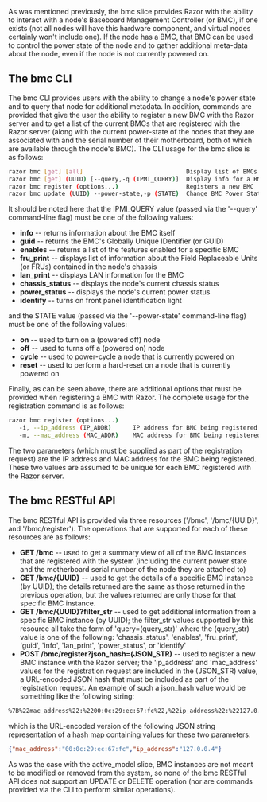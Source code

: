 As was mentioned previously, the bmc slice provides Razor with the ability to interact with a node's  Baseboard Management Controller (or BMC), if one exists (not all nodes will have this hardware component, and virtual nodes certainly won't include one).  If the node has a BMC, that BMC can be used to control the power state of the node and to gather additional meta-data about the node, even if the node is not currently powered on.

## The bmc CLI

The bmc CLI provides users with the ability to change a node's power state and to query that node for additional metadata.  In addition, commands are provided that give the user the ability to register a new BMC with the Razor server and to get a list of the current BMCs that are registered with the Razor server (along with the current power-state of the nodes that they are associated with and the serial number of their motherboard, both of which are available through the node's BMC).  The CLI usage for the bmc slice is as follows:
```bash
razor bmc [get] [all]                             Display list of BMCs
razor bmc [get] (UUID) [--query,-q (IPMI_QUERY)]  Display info for a BMC
razor bmc register (options...)                   Registers a new BMC
razor bmc update (UUID) --power-state,-p (STATE)  Change BMC Power State
```
It should be noted here that the IPMI_QUERY value (passed via the '--query' command-line flag) must be one of the following values:

* **info** -- returns information about the BMC itself
* **guid** -- returns the BMC's Globally Unique IDentifier (or GUID)
* **enables** -- returns a list of the features enabled for a specific BMC
* **fru_print** -- displays list of information about the Field Replaceable Units (or FRUs) contained in the node's chassis
* **lan_print** -- displays LAN information for the BMC
* **chassis_status** -- displays the node's current chassis status
* **power_status** -- displays the node's current power status
* **identify** -- turns on front panel identification light

and the STATE value (passed via the '--power-state' command-line flag) must be one of the following values:

* **on** -- used to turn on a (powered off) node
* **off** -- used to turns off a (powered on) node
* **cycle** -- used to power-cycle a node that is currently powered on
* **reset** -- used to perform a hard-reset on a node that is currently powered on

Finally, as can be seen above, there are additional options that must be provided when registering a BMC with Razor.  The complete usage for the registration command is as follows:
```bash
razor bmc register (options...)
   -i, --ip_address (IP_ADDR)      IP address for BMC being registered
   -m, --mac_address (MAC_ADDR)    MAC address for BMC being registered
```
The two parameters (which must be supplied as part of the registration request) are the IP address and MAC address for the BMC being registered.  These two values are assumed to be unique for each BMC registered with the Razor server.

## The bmc RESTful API

The bmc RESTful API is provided via three resources ('/bmc', '/bmc/{UUID}', and '/bmc/register').  The operations that are supported for each of these resources are as follows:

* **GET /bmc** -- used to get a summary view of all of the BMC instances that are registered with the system (including the current power state and the motherboard serial number of the node they are attached to)
* **GET /bmc/{UUID}** -- used to get the details of a specific BMC instance (by UUID); the details returned are the same as those returned in the previous operation, but the values returned are only those for that specific BMC instance.
* **GET /bmc/{UUID}?filter_str** -- used to get additional information from a specific BMC instance (by UUID); the filter_str values supported by this resource all take the form of 'query=(query_str)' where the (query_str) value is one of the following:  'chassis_status', 'enables', 'fru_print', 'guid', 'info', 'lan_print', 'power_status', or 'identify'
* **POST /bmc/register?json_hash=(JSON_STR)** -- used to register a new BMC instance with the Razor server; the 'ip_address' and 'mac_address' values for the registration request are included in the (JSON_STR) value, a URL-encoded JSON hash that must be included as part of the registration request.  An example of such a json_hash value would be something like the following string:
```html
%7B%22mac_address%22:%2200:0c:29:ec:67:fc%22,%22ip_address%22:%22127.0.0.4%22%7D
```
which is the URL-encoded version of the following JSON string representation of a hash map containing values for these two parameters:
```json
{"mac_address":"00:0c:29:ec:67:fc","ip_address":"127.0.0.4"}
```
As was the case with the active_model slice, BMC instances are not meant to be modified or removed from the system, so none of the bmc RESTful API does not support an UPDATE or DELETE operation (nor are commands provided via the CLI to perform similar operations).